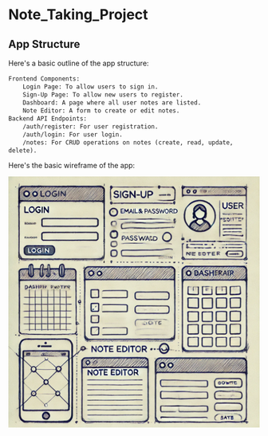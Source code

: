 # Note_Taking_Project

## App Structure
Here's a basic outline of the app structure:

    Frontend Components:
        Login Page: To allow users to sign in.
        Sign-Up Page: To allow new users to register.
        Dashboard: A page where all user notes are listed.
        Note Editor: A form to create or edit notes.
    Backend API Endpoints:
        /auth/register: For user registration.
        /auth/login: For user login.
        /notes: For CRUD operations on notes (create, read, update, delete).

Here's the basic wireframe of the app:

![Note-Taking App Wireframe](./image/appWireframe.webp)

